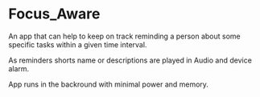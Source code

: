 # Focus_Aware
An app that can help to keep on track reminding a person about some specific tasks within a given time interval.

As reminders shorts name or descriptions are played in Audio and device alarm.

App runs in the backround with minimal power and memory.
